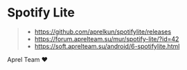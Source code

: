# Spotify Lite

> - https://github.com/aprelkun/spotifylite/releases
> - https://forum.aprelteam.su/mur/spotify-lite/?id=42
> - https://soft.aprelteam.su/android/6-spotifylite.html

Aprel Team ❤️
